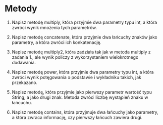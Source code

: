 # Metody
1. Napisz metodę multiply, która przyjmie dwa parametry typu int, a która zwróci wynik mnożenia tych parametrów.

2. Napisz metodę concatenate, która przyjmie dwa łańcuchy znaków jako parametry, a która zwróci ich konkatenację.

3. Napisz metodę multiply2, która zadziała tak jak w metoda multiply z zadania 1., ale wynik policzy z wykorzystaniem wielokrotnego dodawania.

4. Napisz metodę power, która przyjmie dwa parametry typu int, a która zwróci wynik potęgowania o podstawie i wykładniku takich, jak przekazano.

5. Napisz metodę, która przyjmie jako pierwszy parametr wartość typu String, a jako drugi znak. Metoda zwróci liczbę wystąpień znaku w łańcuchu.

6. Napisz metodę contains, która przyjmuje dwa łańcuchy jako parametry, a która zwraca informację, czy pierwszy łańcuch zawiera drugi.
